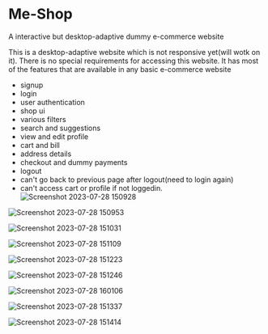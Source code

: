 # Me-Shop
A interactive but desktop-adaptive dummy e-commerce website

This is a desktop-adaptive website which is not responsive yet(will wotk on it).
There is no special requirements for accessing this website.
It has most of the features that are available in any basic e-commerce website
- signup
- login
- user authentication
- shop ui
- various filters
- search and suggestions
- view and edit profile
- cart and bill
- address details
- checkout and dummy payments
- logout
- can't go back to previous page after logout(need to login again)
- can't access cart or profile if not loggedin.
![Screenshot 2023-07-28 150928](https://github.com/Bluetooth-stack/Me-Shop/assets/80689111/4a815874-abd7-4983-8bf2-588264be0163)


![Screenshot 2023-07-28 150953](https://github.com/Bluetooth-stack/Me-Shop/assets/80689111/254f20f9-c8d9-4b7c-8f70-0b343f8d3401)



![Screenshot 2023-07-28 151031](https://github.com/Bluetooth-stack/Me-Shop/assets/80689111/d9b2205c-c806-4d54-b41f-5c6cfb72e806)



![Screenshot 2023-07-28 151109](https://github.com/Bluetooth-stack/Me-Shop/assets/80689111/5aceef8a-d144-4fbb-8bf2-7d074b6ba07e)



![Screenshot 2023-07-28 151223](https://github.com/Bluetooth-stack/Me-Shop/assets/80689111/d8e7da91-5071-4a38-98e6-5fe9dda9e352)



![Screenshot 2023-07-28 151246](https://github.com/Bluetooth-stack/Me-Shop/assets/80689111/b80525eb-ce4e-4f38-b2d2-6057e6f4281b)



![Screenshot 2023-07-28 160106](https://github.com/Bluetooth-stack/Me-Shop/assets/80689111/35d03105-63ec-4b9c-b044-354fbc0f1f26)


![Screenshot 2023-07-28 151337](https://github.com/Bluetooth-stack/Me-Shop/assets/80689111/0f654f6d-f1ed-46b4-94b2-79d7e3fd1bff)



![Screenshot 2023-07-28 151414](https://github.com/Bluetooth-stack/Me-Shop/assets/80689111/7528d8df-e430-4452-86ed-8cb13b08b3bb)

